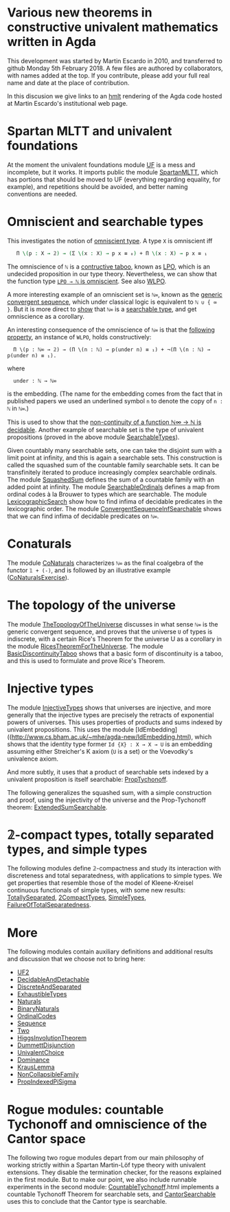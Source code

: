 # Various new theorems in constructive univalent mathematics written in Agda

This development was started by Martin Escardo in 2010, and transferred to github
Monday 5th February 2018. A few files are authored by collaborators,
with names added at the top. If you contribute, please add your full
real name and date at the place of contribution.

In this discusion we give links to an [hmlt](http://www.cs.bham.ac.uk/~mhe/agda-new/index.html)
rendering of the Agda code hosted at Martin Escardo's institutional web page.

# Spartan MLTT and univalent foundations


At the moment the univalent foundations module [UF](http://www.cs.bham.ac.uk/~mhe/agda-new/UF.html) is a mess and incomplete, but it works. It imports public the module  [SpartanMLTT](http://www.cs.bham.ac.uk/~mhe/agda-new/SpartanMLTT.html), which has portions that should be moved to UF (everything regarding equality, for example), and repetitions
should be avoided, and better naming conventions are needed.


# Omniscient and searchable types

This investigates the notion of [omniscient type](http://www.cs.bham.ac.uk/~mhe/agda-new/OmniscientTypes.html). A type `X` is omniscient
iff
```agda
   Π \(p : X → 𝟚) → (Σ \(x : X) → p x ≡ ₀) + Π \(x : X) → p x ≡ ₁
```
The omniscience of `ℕ` is a [contructive taboo](https://ncatlab.org/nlab/show/taboo), known as [LPO](https://ncatlab.org/nlab/show/principle+of+omniscience), which is an
undecided proposition in our type theory. Nevertheless, we can show
that the function type [`LPO → ℕ` is omniscient](http://www.cs.bham.ac.uk/~mhe/agda-new/LPO.html).
See also [WLPO](http://www.cs.bham.ac.uk/~mhe/agda-new/WLPO.html).

A more interesting example of an omniscient set is `ℕ∞`, known as the [generic convergent sequence](http://www.cs.bham.ac.uk/~mhe/agda-new/GenericConvergentSequence.html), which under
classical logic is equivalent to `ℕ ∪ { ∞ }`.
But it is more direct to [show](http://www.cs.bham.ac.uk/~mhe/agda-new/ConvergentSequenceSearchable.html) that `ℕ∞` is a [searchable type](http://www.cs.bham.ac.uk/~mhe/agda-new/SearchableTypes.html), and get
omniscience as a corollary.

An interesting consequence of the omniscience of `ℕ∞` is that the
[following property](http://www.cs.bham.ac.uk/~mhe/agda-new/ADecidableQuantificationOverTheNaturals.html), an instance of `WLPO`, holds constructively:
```
  Π \(p : ℕ∞ → 𝟚) → (Π \(n : ℕ) → p(under n) ≡ ₁) + ¬(Π \(n : ℕ) → p(under n) ≡ ₁).
```
where
```
  under : ℕ → ℕ∞
```
is the embedding. (The name for the embedding comes from the fact that
in published papers we used an underlined symbol `n` to denote the copy
of `n : ℕ` in `ℕ∞`.)

This is used to show that the [non-continuity of a function ℕ∞ → ℕ is
decidable](http://www.cs.bham.ac.uk/~mhe/agda-new/DecidabilityOfNonContinuity.html).
Another example of searchable set is the type of univalent
propositions (proved in the above module [SearchableTypes](http://www.cs.bham.ac.uk/~mhe/agda-new/SearchableTypes.html)).

Given countably many searchable sets, one can take the disjoint sum
with a limit point at infinity, and this is again a searchable
sets. This construction is called the squashed sum of the countable
family searchable sets. It can be transfinitely iterated to produce
increasingly complex searchable ordinals. The module
[SquashedSum](http://www.cs.bham.ac.uk/~mhe/agda-new/SquashedSum.html) defines the sum of a countable family with an added point at infinity.
The module [SearchableOrdinals](http://www.cs.bham.ac.uk/~mhe/agda-new/SearchableOrdinals.html) defines a map from ordinal codes à la Brouwer to types which are searchable.
The module [LexicographicSearch](http://www.cs.bham.ac.uk/~mhe/agda-new/LexicographicSearch.html) show how to find infima of decidable predicates in the lexicographic order.
The module [ConvergentSequenceInfSearchable](http://www.cs.bham.ac.uk/~mhe/agda-new/ConvergentSequenceInfSearchable.html) shows that we can find infima of decidable predicates on `ℕ∞`. 

# Conaturals

The module [CoNaturals](http://www.cs.bham.ac.uk/~mhe/agda-new/CoNaturals.html) characterizes `ℕ∞` as the
final coalgebra of the functor `𝟙 + (-)`, and is followed by an
illustrative example ([CoNaturalsExercise](http://www.cs.bham.ac.uk/~mhe/agda-new/CoNaturalsExercise.html)).

# The topology of the universe

The module [TheTopologyOfTheUniverse](http://www.cs.bham.ac.uk/~mhe/agda-new/TheTopologyOfTheUniverse.html) discusses in what sense `ℕ∞` is the generic
convergent sequence, and proves that the universe `U` of types is
indiscrete, with a certain Rice's Theorem for the universe U as a
corollary in the module [RicesTheoremForTheUniverse](http://www.cs.bham.ac.uk/~mhe/agda-new/RicesTheoremForTheUniverse.html).
The module [BasicDiscontinuityTaboo](http://www.cs.bham.ac.uk/~mhe/agda-new/BasicDiscontinuityTaboo.html)
shows that a basic form of discontinuity is a
taboo, and this is used to formulate and prove Rice's
Theorem.

# Injective types

The module
[InjectiveTypes](http://www.cs.bham.ac.uk/~mhe/agda-new/InjectiveTypes.html)
shows that universes are injective, and more generally that the
injective types are precisely the retracts of exponential powers of universes.
This uses properties of products and sums indexed by univalent
propositions. This uses the module [IdEmbedding]((http://www.cs.bham.ac.uk/~mhe/agda-new/IdEmbedding.html), which shows that the identity type former `Id {X} : X → X → U` is an embedding assuming either Streicher's K axiom (`U` is a set) or the Voevodky's univalence axiom.

And more subtly, it uses that a product of searchable sets indexed by a
univalent proposition is itself searchable: [PropTychonoff](http://www.cs.bham.ac.uk/~mhe/agda-new/PropTychonoff.html).


The following generalizes the squashed sum, with a simple construction
and proof, using the injectivity of the universe and the Prop-Tychonoff theorem:
[ExtendedSumSearchable](http://www.cs.bham.ac.uk/~mhe/agda-new/ExtendedSumSearchable.html).


# 𝟚-compact types, totally separated types, and simple types

The following modules define 𝟚-compactness and study its interaction
with discreteness and total separatedness, with applications to simple
types. We get properties that resemble those of the model of
Kleene-Kreisel continuous functionals of simple types, with some new
results: [TotallySeparated](http://www.cs.bham.ac.uk/~mhe/agda-new/TotallySeparated.html),
[2CompactTypes](http://www.cs.bham.ac.uk/~mhe/agda-new/2CompactTypes.html),
[SimpleTypes](http://www.cs.bham.ac.uk/~mhe/agda-new/SimpleTypes.html),
[FailureOfTotalSeparatedness](http://www.cs.bham.ac.uk/~mhe/agda-new/FailureOfTotalSeparatedness.html).

# More

The following modules contain auxiliary definitions and additional
results and discussion that we choose not to bring here:
* [UF2](http://www.cs.bham.ac.uk/~mhe/agda-new/UF2.html)
* [DecidableAndDetachable](http://www.cs.bham.ac.uk/~mhe/agda-new/DecidableAndDetachable.html) 
* [DiscreteAndSeparated](http://www.cs.bham.ac.uk/~mhe/agda-new/DiscreteAndSeparated.html)
* [ExhaustibleTypes](http://www.cs.bham.ac.uk/~mhe/agda-new/ExhaustibleTypes.html)
* [Naturals](http://www.cs.bham.ac.uk/~mhe/agda-new/Naturals.html)
* [BinaryNaturals](http://www.cs.bham.ac.uk/~mhe/agda-new/BinaryNaturals.html)
* [OrdinalCodes](http://www.cs.bham.ac.uk/~mhe/agda-new/OrdinalCodes.html)
* [Sequence](http://www.cs.bham.ac.uk/~mhe/agda-new/Sequence.html)
* [Two](http://www.cs.bham.ac.uk/~mhe/agda-new/Two.html) 
* [HiggsInvolutionTheorem](http://www.cs.bham.ac.uk/~mhe/agda-new/HiggsInvolutionTheorem.html)
* [DummettDisjunction](http://www.cs.bham.ac.uk/~mhe/agda-new/DummettDisjunction.html)
* [UnivalentChoice](http://www.cs.bham.ac.uk/~mhe/agda-new/UnivalentChoice.html)
* [Dominance](http://www.cs.bham.ac.uk/~mhe/agda-new/Dominance.html)
* [KrausLemma](http://www.cs.bham.ac.uk/~mhe/agda-new/KrausLemma.html)
* [NonCollapsibleFamily](http://www.cs.bham.ac.uk/~mhe/agda-new/NonCollapsibleFamily.html)
* [PropIndexedPiSigma](http://www.cs.bham.ac.uk/~mhe/agda-new/PropIndexedPiSigma.html)

# Rogue modules: countable Tychonoff and omniscience of the Cantor space

The following two rogue modules depart from our main philosophy of
working strictly within a Spartan Martin-Löf type theory with
univalent extensions.  They disable the termination checker, for the
reasons explained in the first module. But to make our point, we also
include runnable experiments in the second module:
[CountableTychonoff](http://www.cs.bham.ac.uk/~mhe/agda-new/CountableTychonoff).html
implements a countable Tychonoff Theorem for searchable sets, and
[CantorSearchable](http://www.cs.bham.ac.uk/~mhe/agda-new/CantorSearchable.html)
uses this to conclude that the Cantor type is searchable.

